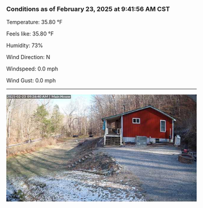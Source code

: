 ### Conditions as of February 23, 2025 at 9:41:56 AM CST 

Temperature: 35.80 &deg;F

Feels like: 35.80 &deg;F

Humidity: 73%

Wind Direction: N

Windspeed: 0.0 mph

Wind Gust: 0.0 mph

---

<img src="./images/latest.jpeg"/>

